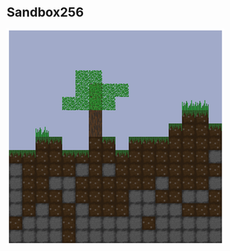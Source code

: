 # Sandbox256

![Screenshot](https://raw.githubusercontent.com/Eczbek/Eczbek/main/Screenshot_2023-09-22_08-12-34.png)
